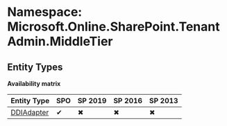 # Namespace: Microsoft.Online.SharePoint.TenantAdmin.MiddleTier

## Entity Types

**Availability matrix**

Entity Type | SPO | SP 2019 | SP 2016 | SP 2013
----------|-----|---------|---------|--------
[DDIAdapter](./EntityTypes/DDIAdapter.md) | ✔ | ✖ | ✖ | ✖
